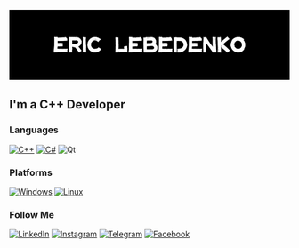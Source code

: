 [![Header](https://github.com/Eric-Lebedenko/Eric-Lebedenko/blob/main/assets/GIT%20BANNER.jpg)](http://www.eric-lebedenko.com/)

## I'm a C++ Developer

### Languages
[![C++](https://img.shields.io/badge/c++-black?style=for-the-badge&logo=c%2B%2B&logoColor=white)](https://en.wikipedia.org/wiki/C%2B%2B)
[![C#](https://img.shields.io/badge/c%23-black?style=for-the-badge&logo=c-sharp&logoColor=white)](https://en.wikipedia.org/wiki/C_Sharp_(programming_language))
![Qt](https://img.shields.io/badge/Qt-black?style=for-the-badge&logo=Qt&logoColor=white)
### Platforms
[![Windows](https://img.shields.io/badge/Windows-black?style=for-the-badge&logo=windows&logoColor=white)](https://www.microsoft.com/en-us/windows/)
[![Linux](https://img.shields.io/badge/Linux-black?style=for-the-badge&logo=linux&logoColor=white)](https://www.linux.org/pages/download/)
### Follow Me

[![LinkedIn](https://img.shields.io/badge/linkedin-black.svg?style=for-the-badge&logo=linkedin&logoColor=white)](https://www.linkedin.com/in/eric-lebedenko/)
[![Instagram](https://img.shields.io/badge/Instagram-black.svg?style=for-the-badge&logo=Instagram&logoColor=white)](https://www.instagram.com/eric.lebedenko/)
[![Telegram](https://img.shields.io/badge/Telegram-black?style=for-the-badge&logo=telegram&logoColor=white)](https://t.me/realEricLMorgan/)
[![Facebook](https://img.shields.io/badge/Facebook-black?style=for-the-badge&logo=facebook&logoColor=white)](https://www.facebook.com/Lebedenko.Eric)

